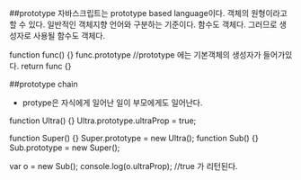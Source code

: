##prototype
자바스크립트는 prototype based language이다. 객체의 원형이라고 할 수 있다.
일반적인 객체지향 언어와 구분하는 기준이다. 함수도 객체다. 그러므로 생성자로 사용될 함수도 객체다.

function func() {}
func.prototype  //prototype 에는 기본객체의 생성자가 들어가있다.
return func {}

##prototype chain
- protype은 자식에게 일어난 일이 부모에게도 일어난다.

function Ultra() {}
Ultra.prototype.ultraProp = true;

function Super() {}
Super.prototype = new Ultra();
function Sub() {}
Sub.prototype = new Super();

var o = new Sub();
console.log(o.ultraProp);   //true 가 리턴된다.
